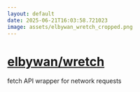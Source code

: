 ```yaml
---
layout: default
date: 2025-06-21T16:03:58.721023
image: assets/elbywan_wretch_cropped.png
---
```


# [elbywan/wretch](https://github.com/elbywan/wretch)

fetch API wrapper for network requests
